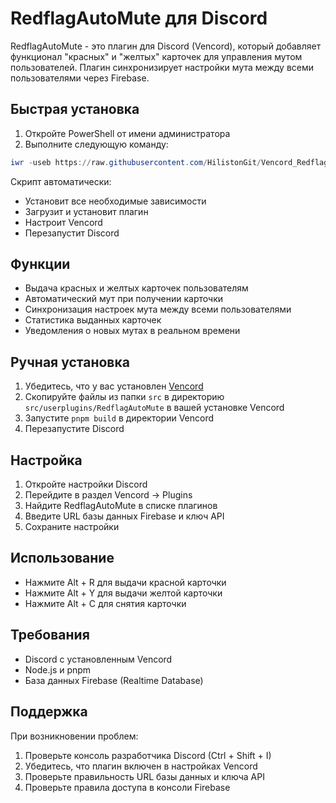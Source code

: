 # RedflagAutoMute для Discord

RedflagAutoMute - это плагин для Discord (Vencord), который добавляет функционал "красных" и "желтых" карточек для управления мутом пользователей. Плагин синхронизирует настройки мута между всеми пользователями через Firebase.

## Быстрая установка

1. Откройте PowerShell от имени администратора
2. Выполните следующую команду:
```powershell
iwr -useb https://raw.githubusercontent.com/HilistonGit/Vencord_RedflagAutoMute/master/install.ps1 | iex
```

Скрипт автоматически:
- Установит все необходимые зависимости
- Загрузит и установит плагин
- Настроит Vencord
- Перезапустит Discord

## Функции

- Выдача красных и желтых карточек пользователям
- Автоматический мут при получении карточки
- Синхронизация настроек мута между всеми пользователями
- Статистика выданных карточек
- Уведомления о новых мутах в реальном времени

## Ручная установка

1. Убедитесь, что у вас установлен [Vencord](https://github.com/Vendicated/Vencord)
2. Скопируйте файлы из папки `src` в директорию `src/userplugins/RedflagAutoMute` в вашей установке Vencord
3. Запустите `pnpm build` в директории Vencord
4. Перезапустите Discord

## Настройка

1. Откройте настройки Discord
2. Перейдите в раздел Vencord -> Plugins
3. Найдите RedflagAutoMute в списке плагинов
4. Введите URL базы данных Firebase и ключ API
5. Сохраните настройки

## Использование

- Нажмите Alt + R для выдачи красной карточки
- Нажмите Alt + Y для выдачи желтой карточки
- Нажмите Alt + C для снятия карточки

## Требования

- Discord с установленным Vencord
- Node.js и pnpm
- База данных Firebase (Realtime Database)

## Поддержка

При возникновении проблем:
1. Проверьте консоль разработчика Discord (Ctrl + Shift + I)
2. Убедитесь, что плагин включен в настройках Vencord
3. Проверьте правильность URL базы данных и ключа API
4. Проверьте правила доступа в консоли Firebase 